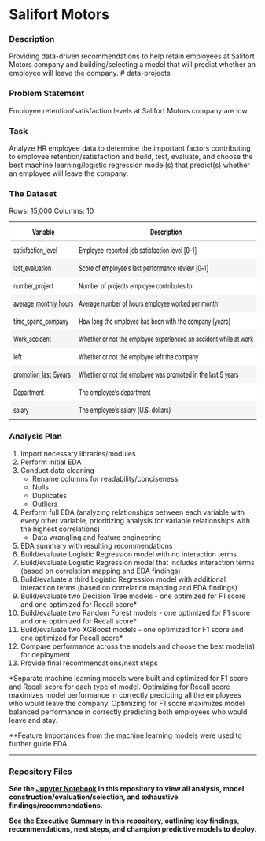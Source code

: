 # Salifort Motors

### Description 

Providing data-driven recommendations to help retain employees at Salifort Motors company and building/selecting a model that 
will predict whether an employee will leave the company. # data-projects

### Problem Statement 

Employee retention/satisfaction levels at Salifort Motors company are low.

### Task 

Analyze HR employee data to determine the important factors contributing to employee retention/satisfaction and build,
test, evaluate, and choose the best machine learning/logistic regression model(s) that predict(s) whether an employee will leave
the company.

### The Dataset

Rows: 15,000
Columns: 10

<table style="border-collapse: collapse; border-spacing: 0; margin: 0; padding: 0;">
  <tr style="margin: 0; padding: 0;">
    <td style="margin: 0; padding: 0; border: none; align: left;">
      <img src="Salifort Motors Dataset Variables.png" alt="Dataset Variables" width="600" height="400" style="width:4000px;margin: 0; padding: 0; display: block;"/>
    </td>
  </tr>
</table>

### Analysis Plan

1. Import necessary libraries/modules
2. Perform initial EDA
3. Conduct data cleaning
   - Rename columns for readability/conciseness
   - Nulls
   - Duplicates
   - Outliers
4. Perform full EDA (analyzing relationships between each variable with every other variable, prioritizing analysis for variable
   relationships with the highest correlations)
   - Data wrangling and feature engineering
6. EDA summary with resulting recommendations
7. Build/evaluate Logistic Regression model with no interaction terms
8. Build/evaluate Logistic Regression model that includes interaction terms (based on correlation mapping and EDA findings)
9. Build/evaluate a third Logistic Regression model with additional interaction terms (based on correlation mapping and EDA findings)
10. Build/evaluate two Decision Tree models - one optimized for F1 score and one optimized for Recall score*
11. Build/evaluate two Random Forest models - one optimized for F1 score and one optimized for Recall score*
12. Build/evaluate two XGBoost models - one optimized for F1 score and one optimized for Recall score*
13. Compare performance across the models and choose the best model(s) for deployment
14. Provide final recommendations/next steps

*Separate machine learning models were built and optimized for F1 score and Recall score for each type of model. Optimizing for Recall
score maximizes model performance in correctly predicting all the employees who would leave the company. Optimizing for F1 score maximizes model
balanced performance in correctly predicting both employees who would leave and stay.

**Feature Importances from the machine learning models were used to further guide EDA.

---

### Repository Files

**See the [Jupyter Notebook]((Jupyter)_Salifort_Motors_Chris%20Aguirre_08NOV23.ipynb) in this repository to view all analysis, model construction/evaluation/selection, and exhaustive findings/recommendations.**

**See the [Executive Summary](Salifort%20Motors%20Executive%20Summary_Chris%20Aguirre.pdf) in this repository, outlining key findings, recommendations, next steps, and champion predictive models to deploy.**
